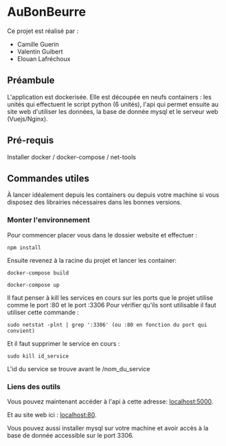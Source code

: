 # AuBonBeurre

Ce projet est réalisé par : 

- Camille Guerin
- Valentin Guibert
- Elouan Lafréchoux

## Préambule  
  
L'application est dockerisée. Elle est découpée en neufs containers : les unités qui effectuent le script python (6 unités), l'api qui permet ensuite au site web d'utiliser les données, la base de donnée mysql et le serveur web (Vuejs/Nginx).
  
## Pré-requis  
  
Installer docker / docker-compose /  net-tools
  
## Commandes utiles   
À lancer idéalement depuis les containers ou depuis votre machine si vous disposez des librairies nécessaires dans les bonnes versions.  
  
### Monter l'environnement  

Pour commencer placer vous dans le dossier website et effectuer :
```
npm install
```
Ensuite revenez à la racine du projet et lancer les container:
```
docker-compose build
```
  
```  
docker-compose up 
```  
Il faut penser à kill les services en cours sur les ports que le projet utilise comme le port :80 et le port :3306
Pour vérifier qu'ils sont utilisable il faut utiliser cette commande : 
```  
sudo netstat -plnt | grep ':3306' (ou :80 en fonction du port qui convient)
```  
Et il faut supprimer le service en cours :
```  
sudo kill id_service
```  
L'id du service se trouve avant le /nom_du_service
  
  ### Liens des outils

Vous pouvez maintenant accéder à l'api à cette adresse: [localhost:5000](localhost:5000).

Et au site web ici : [localhost:80](localhost:80).

Vous pouvez aussi installer mysql sur votre machine et avoir accès à la base de donnée accessible sur le port 3306.